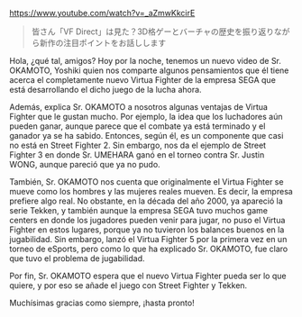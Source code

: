 https://www.youtube.com/watch?v=_aZmwKkcirE

> 皆さん「VF Direct」は見た？3D格ゲーとバーチャの歴史を振り返りながら新作の注目ポイントをお話しします 

Hola, ¿qué tal, amigos? Hoy por la noche, tenemos un nuevo video de Sr. OKAMOTO, Yoshiki quien nos comparte algunos pensamientos que él tiene acerca el completamente nuevo Virtua Fighter de la empresa SEGA que está desarrollando el dicho juego de la lucha ahora.

Además, explica Sr. OKAMOTO a nosotros algunas ventajas de Virtua Fighter que le gustan mucho. Por ejemplo, la idea que los luchadores aún pueden ganar, aunque parece que el combate ya está terminado y el ganador ya se ha sabido. Entonces, según él, es un componente que casi no está en Street Fighter 2. Sin embargo, nos da el ejemplo de Street Fighter 3 en donde Sr. UMEHARA ganó en el torneo contra Sr. Justin WONG, aunque pareció que ya no pudo.

También, Sr. OKAMOTO nos cuenta que originalmente el Virtua Fighter se mueve como los hombres y las mujeres reales mueven. Es decir, la empresa prefiere algo real. No obstante, en la década del año 2000, ya apareció la serie Tekken, y también aunque la empresa SEGA tuvo muchos game centers en donde los jugadores pueden venir para jugar, no puso el Virtua Fighter en estos lugares, porque ya no tuvieron los balances buenos en la jugabilidad. Sin embargo, lanzó el Virtua Fighter 5 por la primera vez en un torneo de eSports, pero como lo que ha explicado Sr. OKAMOTO, fue claro que tuvo el problema de jugabilidad.

Por fin, Sr. OKAMOTO espera que el nuevo Virtua Fighter pueda ser lo que quiere, y por eso se añade el juego con Street Fighter y Tekken.

Muchísimas gracias como siempre, ¡hasta pronto!
